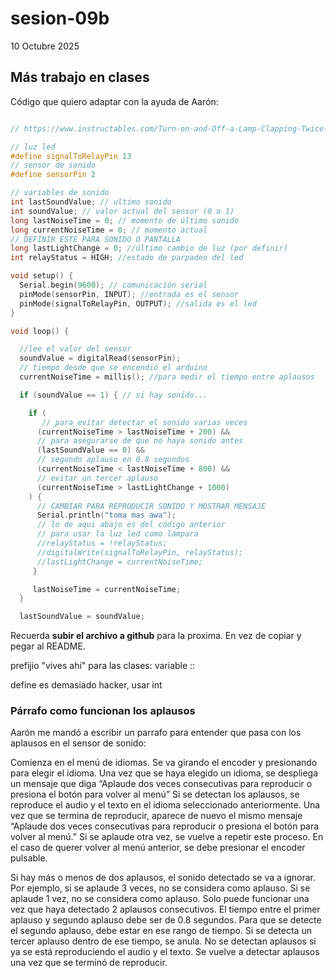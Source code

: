 # sesion-09b

10 Octubre 2025

## Más trabajo en clases

Código que quiero adaptar con la ayuda de Aarón:

```cpp

// https://www.instructables.com/Turn-on-and-Off-a-Lamp-Clapping-Twice-Using-Arduin

// luz led
#define signalToRelayPin 13
// sensor de sonido
#define sensorPin 2

// variables de sonido
int lastSoundValue; // ultimo sonido 
int soundValue; // valor actual del sensor (0 o 1)
long lastNoiseTime = 0; // momento de último sonido
long currentNoiseTime = 0; // momento actual
// DEFINIR ESTE PARA SONIDO O PANTALLA
long lastLightChange = 0; //último cambio de luz (por definir)
int relayStatus = HIGH; //estado de parpadeo del led

void setup() {
  Serial.begin(9600); // comunicación serial
  pinMode(sensorPin, INPUT); //entrada es el sensor
  pinMode(signalToRelayPin, OUTPUT); //salida es el led
}

void loop() {

  //lee el valor del sensor
  soundValue = digitalRead(sensorPin);
  // tiempo desde que se encendió el arduino
  currentNoiseTime = millis(); //para medir el tiempo entre aplausos

  if (soundValue == 1) { // si hay sonido...

    if (
       // para evitar detectar el sonido varias veces
      (currentNoiseTime > lastNoiseTime + 200) &&
      // para asegurarse de que no haya sonido antes
      (lastSoundValue == 0) &&
      // segundo aplauso en 0.8 segundos
      (currentNoiseTime < lastNoiseTime + 800) &&
      // evitar un tercer aplauso
      (currentNoiseTime > lastLightChange + 1000)
    ) {
      // CAMBIAR PARA REPRODUCIR SONIDO Y MOSTRAR MENSAJE
      Serial.println("toma mas awa");
      // lo de aqui abajo es del código anterior
      // para usar la luz led como lámpara
      //relayStatus = !relayStatus;
      //digitalWrite(signalToRelayPin, relayStatus);
      //lastLightChange = currentNoiseTime;
     }

     lastNoiseTime = currentNoiseTime;
  }

  lastSoundValue = soundValue;
```

Recuerda **subir el archivo a github** para la proxima. En vez de copiar y pegar al README.

prefijio "vives ahi" para las clases:
variable ::

define es demasiado hacker, usar int

### Párrafo como funcionan los aplausos

Aarón me mandó a escribir un parrafo para entender que pasa con los aplausos en el sensor de sonido:

Comienza en el menú de idiomas. Se va girando el encoder y presionando para elegir el idioma. Una vez que se haya elegido un idioma, se despliega un mensaje que diga “Aplaude dos veces consecutivas para reproducir o presiona el botón para volver al menú” Si se detectan los aplausos, se reproduce el audio y el texto en el idioma seleccionado anteriormente. Una vez que se termina de reproducir, aparece de nuevo el mismo mensaje “Aplaude dos veces consecutivas para reproducir o presiona el botón para volver al menú.” Si se aplaude otra vez, se vuelve a repetir este proceso. En el caso de querer volver al menú anterior, se debe presionar el encoder pulsable.

Si hay más o menos de dos aplausos, el sonido detectado se va a ignorar. Por ejemplo, si se aplaude 3 veces, no se considera como aplauso. Si se aplaude 1 vez, no se considera como aplauso. Solo puede funcionar una vez que haya detectado 2 aplausos consecutivos. El tiempo entre el primer aplauso y segundo aplauso debe ser de 0.8 segundos. Para que se detecte el segundo aplauso, debe estar en ese rango de tiempo. Si se detecta un tercer aplauso dentro de ese tiempo, se anula. No se detectan aplausos si ya se está reproduciendo el audio y el texto. Se vuelve a detectar aplausos una vez que se terminó de reproducir.

